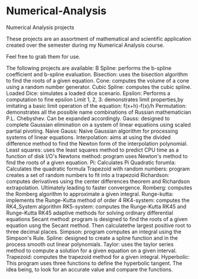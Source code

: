 # Numerical-Analysis
Numerical Analysis projects

These projects are an assortment of mathematical and scientific application created 
over the semester during my Numerical Analysis course.

Feel free to grab them for use. 

The following projects are available:
B Spline: performs the b-spline coefficient and b-spline evaluation.
Bisection: uses the bisection algorithm to find the roots of a given equation.
Cone: computes the volume of a cone using a random number generator. 
Cubic Spline: computes the cubic spline.
Loaded Dice: simulates a loaded dice scenario.
Epsilon: Performs a computation to fine epsilon
Limit 1, 2, 3: demonstrates limit properties,by imitating a basic limit operation of the equation: f(x+h)-f(x)/h
Permutation:  demonstrates all the possible name combinations of Russian mathematician P.L. Chebyshev. Can be expanded accordingly.
Gauss: designed to complete Gaussian elimination on a system of linear equations using scaled partial pivoting.
Naive Gauss: Naive Gaussian algorithm for processing systems of linear equations.
Interpolation: aims at using the divided difference method to find the Newton form of the interpolation polynomial.
Least squares: uses the least squares method to predict CPU time as a function of disk I/O's
Newtons method: program uses Newton's method to find the roots of a given equation.
Pi: Calculates Pi
Quadratic forumla: Calculates the quadratic formula
Trapezoid with random numbers: program creates a set of random numbers to fit into a trapezoid
Richardson: computes derivatives using the center differences theorem and Richardson extrapolation. Ultimately leading to faster convergence.
Romberg: computes the Romberg algorithm to approximate a given integral.
Runge-kutta: implements the Runge-Kutta method of order 4
RK4-system: computes the RK4_System algorithm
RK5-system: computes the Runge-Kutta RK45 and Runge-Kutta RK45 adaptive methods for solving ordinary differential equations
Secant method: program is designed to find the roots of a given equation usng the Secant method. Then calculatethe largest positive root to three decimal places.
Simpson: program computes an integral using the Simpson's Rule.
Spline: designed to create a spline function and in the process smooth out linear polynomials.
Taylor: uses the taylor series method to compute a solution for a given equation on a given interval.
Trapezoid: computes the trapezoid method for a given integral.
Hyperbolic: This program uses three functions to define the hyperbolic tangent. The idea being, to look for an accurate value and compare the functions.









